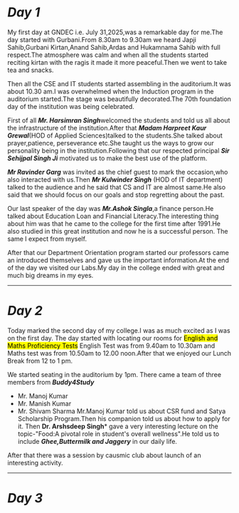 # _Day 1_
My first day at GNDEC i.e. July 31,2025,was a remarkable day for me.The day started with Gurbani.From 8.30am to 9.30am we heard Japji Sahib,Gurbani Kirtan,Anand Sahib,Ardas and Hukamnama Sahib with full respect.The atmosphere was calm and when all the students started reciting kirtan with the ragis it made it more peaceful.Then we went to take tea and snacks.

Then all the CSE and IT students started assembling in the auditorium.It was about 10.30 am.I was overwhelmed when the Induction program in the auditorium started.The stage was beautifully decorated.The 70th foundation day of the institution was being celebrated.

First of all ***Mr. Harsimran Singh***welcomed the students and told us all about the infrastructure of the institution.After that ***Madam Harpreet Kaur Grewal***(HOD of Applied Sciences)talked to the students.She talked about prayer,patience, perseverance etc.She taught us the ways to grow our personality being in the institution.Following that our respected principal ***Sir Sehijpal Singh Ji*** motivated us to make the best use of the platform.

***Mr Ravinder Garg*** was invited as the chief guest to mark the occasion,who also interacted with us.Then ***Mr Kulwinder Singh*** (HOD of IT department) talked to the audience and he said that CS and IT are almost same.He also said that we should focus on our goals and stop regretting about the past.

Our last speaker of the day was ***Mr.Ashok Singla***,a finance person.He talked about Education Loan and Financial Literacy.The interesting thing about him was that he came to the college for the first time after 1991.He also studied in this great institution and now he is a successful person. The same I expect from myself.

After that our Department Orientation program started our professors came an introduced themselves and gave us the important information.At the end of the day we visited our Labs.My day in the college ended with great and much big dreams in my eyes.

***

# _Day 2_
Today marked the second day of my college.I was as much excited as I was on the first day.
The day started with locating our rooms for <mark>English and Maths Proficiency Tests</mark> English Test was from 9.40am to 10.30am and Maths test was from 10.50am to 12.00 noon.After that we enjoyed our Lunch Break from 12 to 1 pm.

We started seating in the auditorium by 1pm. There came a team of three members from ***Buddy4Study***
- Mr. Manoj Kumar
- Mr. Manish Kumar
- Mr. Shivam Sharma
Mr.Manoj Kumar told us about CSR fund and Satya Scholarship Program.Then his companion told us about how to apply for it.
Then **Dr. Arshsdeep Singh*** gave a very interesting lecture on the topic-"Food:A pivotal role in student's overall wellness".He told us to include ***Ghee,Buttermilk and Jaggery*** in our daily life.

After that there was a session by causmic club about launch of an interesting activity.

***

# _Day 3_



